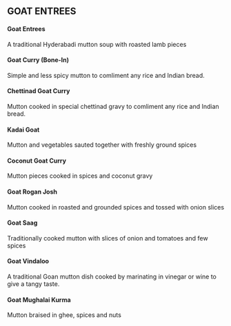 ## GOAT ENTREES
#### Goat Entrees 
A traditional Hyderabadi mutton soup with roasted lamb pieces
#### Goat Curry (Bone-In) 
Simple and less spicy mutton to comliment any rice and Indian bread.
#### Chettinad Goat Curry 
Mutton cooked in special chettinad gravy to comliment any rice and
Indian bread.
#### Kadai Goat 
Mutton and vegetables sauted together with freshly ground spices
#### Coconut Goat Curry 
Mutton pieces cooked in spices and coconut gravy
#### Goat Rogan Josh 
Mutton cooked in roasted and grounded spices and tossed with onion
slices
#### Goat Saag 
Traditionally cooked mutton with slices of onion and tomatoes and few
spices
#### Goat Vindaloo 
A traditional Goan mutton dish cooked by marinating in vinegar or wine
to give a tangy taste.
#### Goat Mughalai Kurma 
Mutton braised in ghee, spices and nuts
